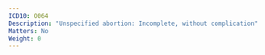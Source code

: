 ```yaml
---
ICD10: O064
Description: "Unspecified abortion: Incomplete, without complication"
Matters: No
Weight: 0
---
```


